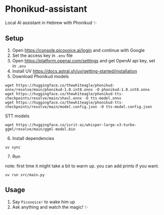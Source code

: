 # Phonikud-assistant

Local AI assistant in Hebrew with Phonikud ✨

## Setup

1. Open https://console.picovoice.ai/login and continue with Google
2. Set the access key in `.env` file
3. Open https://platform.openai.com/settings and get OpenAI api key, set in `.env`
4. Install UV https://docs.astral.sh/uv/getting-started/installation
5. Download Phonikud models

```console
wget https://huggingface.co/thewh1teagle/phonikud-onnx/resolve/main/phonikud-1.0.int8.onnx -O phonikud-1.0.int8.onnx
wget https://huggingface.co/thewh1teagle/phonikud-tts-checkpoints/resolve/main/shaul.onnx -O tts-model.onnx
wget https://huggingface.co/thewh1teagle/phonikud-tts-checkpoints/resolve/main/model.config.json -O tts-model.config.json
```

STT models

```console
wget https://huggingface.co/ivrit-ai/whisper-large-v3-turbo-ggml/resolve/main/ggml-model.bin
```

6. Install dependencies

```console
uv sync
```

7. Run

note: first time it might take a bit to warm up. you can add prints if you want.

```console
uv run src/main.py
```

## Usage

1. Say `Picovoice!` to wake him up
2. Ask anything and watch the magic! ✨